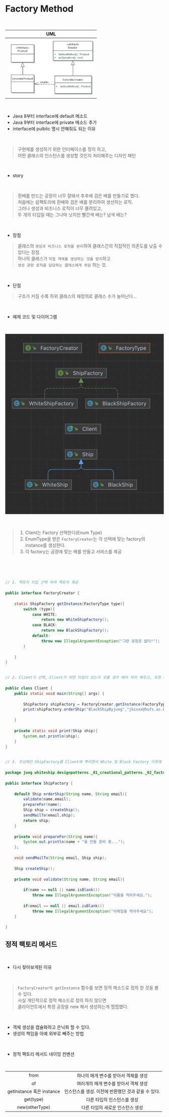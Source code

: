 # Factory Method

</br>

|                         UML                         |
| :-------------------------------------------------: |
| ![factory method img](./res/_02_factory_method.png) |

</br>

- Java 8부터 interface에 default 메소드
- Java 9부터 interface에 private 메소드 추가
- interface에 pulblic 명시 안해줘도 되는 이유

</br>

> 구현체를 생성하기 위한 인터페이스를 정의 하고,  
> 어떤 클래스의 인스턴스를 생성할 것인지 처리해주는 디자인 패턴

</br>

- story

</br>

> 흰배를 만드는 공장이 너무 잘돼서 추후에 검은 배를 만들기로 했다.  
> 처음에는 쉽팩토리에 흰배와 검은 배를 분리하여 생선하는 로직.  
> 그러나 생성과 비즈니스 로직이 너무 몰려있고,  
> 두 개의 타입일 때는 그나마 낫지만 빨간색 배는? 남색 배는?

</br>

- 장점

> 클래스의 `생성과 비즈니스 로직을 분리`하여 클래스간의 직접적인 의존도를 낮출 수 있다는 장점.  
> 하나의 클래스가 `직접 객체를 생성하는 것을 방지`하고  
> `생성 관련 로직을 담당하는 클래스에게 위임` 하는 것.

</br>

- 단점

> 구조가 커질 수록 하위 클래스의 재정의로 클래스 수가 늘어난다...

</br>

- 예제 코드 및 다이어그램

</br>

![factory ship](./res/_02_factory_method_ship.png)

</br>

> 1. Client는 Factory 선택한다(Enum Type)
> 2. EnumType을 받은 `FactoryCreator`는 각 선택에 맞는 factory의 instance를 생성한다.
> 3. 각 factory는 공장에 맞는 배를 만들고 서비스를 제공

</br>

</br>

```java

// 1. 팩토리 타입 선택 하여 팩토리 제공

public interface FactoryCreator {

    static ShipFactory getInstance(FactoryType type){
        switch (type){
            case WHITE:
                return new WhiteShipFactory();
            case BLACK:
                return new BlackShipFactory();
            default:
                throw new IllegalArgumentException("그런 공장은 없다!");
        }

    }
}

```

```java

// 2. Client가 선택, Client가 어떤 타입이 있는지 모를 경우 에러 처리 해주고, 또한 Client 단에서 인스턴스를 생성하는 책임을 지우게 하기 싫었음.

public class Client {
    public static void main(String[] args) {

        ShipFactory shipFactory = FactoryCreator.getInstance(FactoryType.BLACK);
        print(shipFactory.orderShip("BlackShipByjung","jkixxx@hufs.ac.kr"));

    }

    private static void print(Ship ship){
        System.out.println(ship);
    }
}

```

```java

// 3. 추상체인 ShipFactory를 Client에 뿌리면서 White 및 Black Factory 이후에 다른 공장이 추가되어도 확장에 용이

package jung.whiteship.designpatterns._01_creational_patterns._02_factory_method;

public interface ShipFactory {

    default Ship orderShip(String name, String email){
        validate(name,email);
        prepareFor(name);
        Ship ship = createShip();
        sendMailTo(email,ship);
        return ship;
    }

    private void prepareFor(String name){
        System.out.println(name + "을 만들 준비 중...");
    };

    void sendMailTo(String email, Ship ship);

    Ship createShip();

    private void validate(String name, String email){

        if(name == null || name.isBlank())
            throw new IllegalArgumentException("이름을 적어주세요.");

        if(email == null || email.isBlank())
            throw new IllegalArgumentException("이메일을 적어주세요");
    }

}

```

## 정적 팩토리 메서드

</br>

- 다시 찾아보게된 이유

</br>

> `FactoryCreator의 getInstance` 함수를 보면 정적 메소드로 정의 한 것을 볼 수 있다.  
> 사실 개인적으로 정적 메소드로 정의 하지 않으면  
> 클라이언트에서 특정 공장을 new 해서 생성하는게 찝찝했다.

</br>

- 객체 생성을 캡슐화하고 은닉화 할 수 있다.
- 생성의 책임을 아예 외부로 빼주는 방법

</br>

- 정적 팩토리 메서드 네이밍 컨벤션

</br>

|                           |                                                     |
| :-----------------------: | :-------------------------------------------------: |
|           from            |        하나의 매개 변수를 받아서 객체를 생성        |
|            of             |        여러개의 매개 변수를 받아서 객체 생성        |
| getInstance 혹은 instance | 인스턴스를 생성. 이전에 반환했던 것과 같을 수 있다. |
|         get(type)         |             다른 타입의 인스턴스를 생성             |
|      new(otherType)       |          다른 타임의 새로운 인스턴스 생성           |
